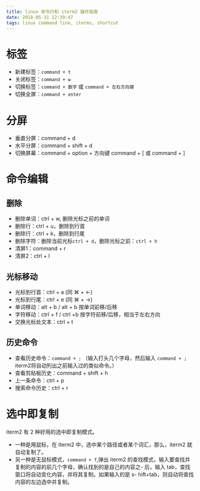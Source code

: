 ```yaml
---
title: linux 命令行和 iterm2 操作指南
date: 2018-05-31 12:39:47
tags: linux command line, iterms, shortcut
---
```


# 标签

- 新建标签：`command + t`
- 关闭标签：`command + w`
- 切换标签：`command + 数字` 或 `command + 左右方向键`
- 切换全屏：`command + enter`

# 分屏

- 垂直分屏：command + d
- 水平分屏：command + shift + d
- 切换屏幕：command + option + 方向键 command + [ 或 command + ]

# 命令编辑

## 删除

- 删除单词：ctrl + w, 删除光标之前的单词
- 删除行：ctrl + u，删除到行首
- 删除行：ctrl + k，删除到行尾
- 删除字符：删除当前光标`ctrl + d`，删除光标之前：`ctrl + h`
- 清屏1：command + r
- 清屏2：ctrl + l

## 光标移动

- 光标到行首：ctrl + a (同 ⌘ + ←)
- 光标到行尾：ctrl + e (同 ⌘ + →)
- 单词移动：alt + b / alt + b 按单词前移/后移
- 字符移动：ctrl + f / ctrl +b 按字符前移/后移，相当于左右方向
- 交换光标处文本：ctrl + t

## 历史命令

- 查看历史命令：`command + ;` （输入打头几个字母，然后输入 `command + ;` iterm2将自动列出之前输入过的类似命令。）
- 查看剪贴板历史：command + shift + h
- 上一条命令：ctrl + p
- 搜索命令历史：ctrl + r

# 选中即复制

iterm2 有 2 种好用的选中即复制模式。

- 一种是用鼠标，在 iterm2 中，选中某个路径或者某个词汇，那么，iterm2 就自动复制了。 　　
- 另一种是无鼠标模式，`command + f`,弹出 iterm2 的查找模式，输入要查找并复制的内容的前几个字母，确认找到的是自己的内容之- 后，输入 tab，查找窗口将自动变化内容，并将其复制。如果输入的是 s- hift+tab，则自动将查找内容的左边选中并复制。

